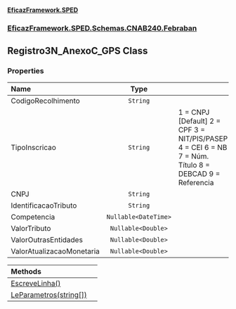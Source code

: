 #### [EficazFramework.SPED](EficazFrameworkSPED.md 'EficazFramework SPED')
### [EficazFramework.SPED.Schemas.CNAB240.Febraban](EficazFramework.SPED.Schemas.CNAB240.Febraban.md 'EficazFramework.SPED.Schemas.CNAB240.Febraban')

## Registro3N_AnexoC_GPS Class
### Properties

| Name | Type | |
| :--- | :---: | :--- |
| CodigoRecolhimento | `String` |  |
| TipoInscricao | `String` | 1 = CNPJ [Default]            2 = CPF            3 = NIT/PIS/PASEP            4 = CEI            6 = NB            7 = Núm. Título            8 = DEBCAD            9 = Referencia |
| CNPJ | `String` |  |
| IdentificacaoTributo | `String` |  |
| Competencia | `Nullable<DateTime>` |  |
| ValorTributo | `Nullable<Double>` |  |
| ValorOutrasEntidades | `Nullable<Double>` |  |
| ValorAtualizacaoMonetaria | `Nullable<Double>` |  |

| Methods | |
| :--- | :--- |
| [EscreveLinha()](EficazFramework.SPED.Schemas.CNAB240.Febraban/Registro3N_AnexoC_GPS/EscreveLinha().md 'EficazFramework.SPED.Schemas.CNAB240.Febraban.Registro3N_AnexoC_GPS.EscreveLinha()') | |
| [LeParametros(string[])](EficazFramework.SPED.Schemas.CNAB240.Febraban/Registro3N_AnexoC_GPS/LeParametros(string[]).md 'EficazFramework.SPED.Schemas.CNAB240.Febraban.Registro3N_AnexoC_GPS.LeParametros(string[])') | |
